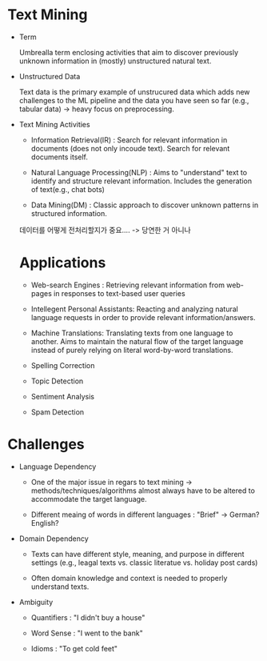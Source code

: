 # Text Mining


- Term

  Umbrealla term enclosing activities that aim to discover previously unknown information in (mostly) unstructured natural text.

- Unstructured Data

  Text data is the primary example of unstrucured data which adds new challenges to the ML pipeline and the data you have seen so far (e.g., tabular data) -> heavy focus on preprocessing.

- Text Mining Activities

  - Information Retrieval(IR) : Search for relevant information in documents (does not only incoude text). Search for relevant documents itself.
 
  - Natural Language Processing(NLP) : Aims to "understand" text to identify and structure relevant information. Includes the generation of text(e.g., chat bots)
 
  - Data Mining(DM) : Classic approach to discover unknown patterns in structured information.
 

  데이터를 어떻게 전처리할지가 중요.... -> 당연한 거 아니나

  # Applications

  - Web-search Engines : Retrieving relevant information from web-pages in responses to text-based user queries
 
  - Intellegent Personal Assistants: Reacting and analyzing natural language requests in order to provide relevant information/answers.
 
  - Machine Translations: Translating texts from one language to another. Aims to maintain the natural flow of the target language instead of purely relying on literal word-by-word translations.
 
  - Spelling Correction
 
  - Topic Detection
 
  - Sentiment Analysis
 
  - Spam Detection
 

# Challenges

- Language Dependency

  - One of the major issue in regars to text mining -> methods/techniques/algorithms almost always have to be altered to accommodate the target language.
 
  - Different meaing of words in different languages : "Brief" -> German? English?
 
- Domain Dependency

  - Texts can have different style, meaning, and purpose in different settings (e.g., leagal texts vs. classic literatue vs. holiday post cards)
 
  - Often domain knowledge and context is needed to properly understand texts.
 
- Ambiguity

  - Quantifiers : "I didn't buy a house"
 
  - Word Sense : "I went to the bank"
 
  - Idioms : "To get cold feet"
